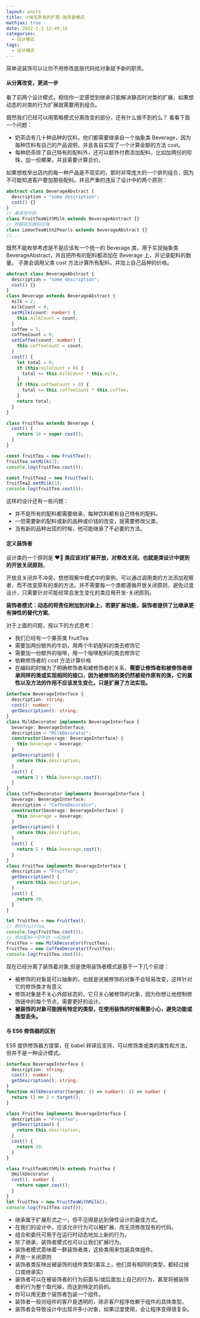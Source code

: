 ```yaml
---
layout: posts
title: ③悄无声息的扩展-装饰者模式
mathjax: true
date: 2022-1-3 12:49:16
categories:
  - 设计模式
tags:
  - 设计模式
---
```


简单说装饰可以让你不用修改底层代码给对象赋予新的职责。

#### 从分离改变，更进一步

看了前两个设计模式，相信你一定感觉到继承只能解决静态时对类的扩展，如果想动态的对类的行为扩展就需要用到组合。

既然我们已经可以用策略模式分离改变的部分，还有什么做不到的么？ 看看下面一个问题：

- 奶茶店有几十种品种的饮料，他们都需要继承自一个抽象类 Beverage，因为每种饮料有自己的产品说明，并且各自实现了一个计算金额的方法 cost。
- 每种奶茶除了自己特有的配料外，还可以额外付费添加配料，比如加两份的珍珠，加一份椰果，并且需要计算总价。

如果想枚举出店内的每一种产品是不现实的，那时非常庞大的一个排列组合，因为不可能知道客户要加那些配料。并且严重的违反了设计中的两个原则：

```ts
abstract class BeverageAbstract {
  description = "some description";
  cost() {}
}
// 果茶加牛奶
class FruitTeaWithMilk extends BeverageAbstract {}
// 柠檬茶加两份珍珠
class LemonTeaWith2Pearls extends BeverageAbstract {}
//...
```

既然不能枚举考虑是不是应该有一个统一的 Beverage 类，用于实现抽象类 BeverageAbstract，并且把所有的配料都添加在 Beverage 上，并记录配料的数量。
子类会调用父类 cost 方法计算所有配料，并加上自己品种的价格。

```ts
abstract class BeverageAbstract {
  description = "some description";
  cost() {}
}
class Beverage extends BeverageAbstract {
  milk = 2;
  milkCount = 0;
  setMilk(count: number) {
    this.milkCount = count;
  }
  coffee = 5;
  coffeeCount = 0;
  setCoffee(count: number) {
    this.coffeeCount = count;
  }
  cost() {
    let total = 0;
    if (this.milkCount > 0) {
      total += this.milkCount * this.milk;
    }
    if (this.coffeeCount > 0) {
      total += this.coffeeCount * this.coffee;
    }
    return total;
  }
}

class FruitTea extends Beverage {
  cost() {
    return 10 + super.cost();
  }
}

const fruitTea = new FruitTea();
fruitTea.setMilk(2);
console.log(fruitTea.cost());

const fruitTea2 = new FruitTea();
fruitTea2.setMilk(1);
console.log(fruitTea.cost());
```

这样的设计还有一些问题：

- 并不是所有的配料都需要继承，每种饮料都有自己特有的配料。
- 一但需要新的配料或新的品种或价钱的改变，就需要修改父类。
- 当有新的品种出现的时候，他可能继承了不必要的方法。

#### 定义装饰者

设计类的一个原则是 **❤‍🔥 类应该对扩展开放，对修改关闭，也就是类设计中提到的开放关闭原则**。

开放且关闭并不冲突，想想观察中模式中的案例，可以通过调用类的方法添加观察者，而不改变原有的类的方法。并不需要每一个类都遵循开放关闭原则，避免过度设计，只需要针对可能经常会发生变化的类应用开发-关闭原则。

**装饰者模式：动态的将责任附加到对象上，若要扩展功能，装饰者提供了比继承更有弹性的替代方案**。

对于上面的问题，按以下的方式思考：

- 我们已经有一个果茶类 FruitTea
- 需要加两份额外的牛奶，用两个牛奶配料的类去修饰它
- 需要加一份额外的咖啡，用一个咖啡配料的类去修饰它
- 依赖修饰者的 cost 方法计算价格
- 在编码的时候为了明确修饰者和被修饰者的关系，**需要让修饰者和被修饰者继承同样的类或实现相同的接口，因为被修饰的类仍然被视作原有的类，它的属性以及方法的作用不应该发生变化，只是扩展了方法实现。**

```ts
interface BeverageInterface {
  description: string;
  cost(): number;
  getDescription(): string;
}
class MilkDecorator implements BeverageInterface {
  beverage: BeverageInterface;
  description = "MilkDecorator";
  constructor(beverage: BeverageInterface) {
    this.beverage = beverage;
  }
  getDescription() {
    return this.description;
  }
  cost() {
    return 2 + this.beverage.cost();
  }
}
class CoffeeDecorator implements BeverageInterface {
  beverage: BeverageInterface;
  description = "CoffeeDecorator";
  constructor(beverage: BeverageInterface) {
    this.beverage = beverage;
  }
  getDescription() {
    return this.description;
  }
  cost() {
    return 5 + this.beverage.cost();
  }
}
class FruitTea implements BeverageInterface {
  description = "FruitTea";
  getDescription() {
    return this.description;
  }
  cost() {
    return 10;
  }
}

let fruitTea = new FruitTea();
// 原价fruitTea
console.log(fruitTea.cost());
// 添加配料一份牛奶 一份咖啡
fruitTea = new MilkDecorator(fruitTea);
fruitTea = new CoffeeDecorator(fruitTea);
console.log(fruitTea.cost());
```

现在已经分离了装饰着对象,但是使用装饰者模式是基于一下几个前提：

- 被修饰的对象是可以抽象的，也就是说被修饰的对象不会轻易改变，这样针对它的修饰类才有意义
- 修饰对象是不关心外部状态的，它只关心被修饰的对象，因为你想让他控制修饰链中的每个节点，需要更好的设计。
- **被装饰的对象可能拥有特定的类型，在使用装饰的时候需要小心，避免功能或类型丢失。**

#### 与 ES6 修饰器的区别

ES6 提供修饰器方提案，在 babel 转译后支持，可以修饰类或类的属性和方法，但并不是一种设计模式。

```ts
interface BeverageInterface {
  description: string;
  cost(): number;
  getDescription(): string;
}
function milkDecorator(target: () => number): () => number {
  return () => 2 + target();
}

class FruitTea implements BeverageInterface {
  description = "FruitTea";
  getDescription() {
    return this.description;
  }
  cost() {
    return 10;
  }
}

class FruitTeaWithMilk extends FruitTea {
  @milkDecorator
  cost(): number {
    return super.cost();
  }
}
let fruitTea = new FruitTeaWithMilk();
console.log(fruitTea.cost());
```


- 继承属于扩展形式之一，但不见得是达到弹性设计的最佳方式。
- 在我们的设计中，应该允许行为可以被扩展，而无须修改现有的代码。
- 组合和委托可用于在运行时动态地加上新的行为。
- 除了继承，装饰者模式也可以让我们扩展行为。
-  装饰者模式意味着一群装饰者类，这些类用来包装具体组件。
- 开放一关闭原则
- 装饰者类反映出被装饰的组件类型(事实上，他们具有相同的类型，都经过接口或继承实)
- 装饰者可以在被装饰者的行为前面与/或后面加上自己的行为，甚至将被装饰者的行为整个取代掉，而达到特定的目的。
- 你可以用无数个装饰者包装一个组件。
- 装饰者一般对组件的客户是透明的，除非客户程序依赖于组件的具体类型。
- 装饰者会导致设计中出现许多小对象，如果过度使用，会让程序变得很复杂。